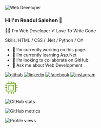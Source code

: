 ![Web Developer](https://media.licdn.com/dms/image/C4E16AQGE37KMsE6exw/profile-displaybackgroundimage-shrink_350_1400/0/1603360861721?e=1680739200&v=beta&t=sptU-DbNllABl8ObwkmWBywaahOHkbD3pwxn9_meXsA)

### Hi I'm Readul Salehen 👋


👨‍💻 I'm Web Developer
✐ Love To Write Code


Skills: HTML / CSS / .Net / Python / C#

- 🔭 I’m currently working on this page. 
- 🌱 I’m currently learning Asp.Net 
- 👯 I’m looking to collaborate on GitHub 
- 💬 Ask me about Web Development 


[<img src='https://cdn.jsdelivr.net/npm/simple-icons@3.0.1/icons/github.svg' alt='github' height='40'>](https://github.com/ReadulSalehen)  [<img src='https://cdn.jsdelivr.net/npm/simple-icons@3.0.1/icons/linkedin.svg' alt='linkedin' height='40'>](https://www.linkedin.com/in/readul-salehen-35160a19b/)  [<img src='https://cdn.jsdelivr.net/npm/simple-icons@3.0.1/icons/facebook.svg' alt='facebook' height='40'>](https://www.facebook.com/riadus.salehen)  [<img src='https://cdn.jsdelivr.net/npm/simple-icons@3.0.1/icons/instagram.svg' alt='instagram' height='40'>](https://www.instagram.com/riadus_salehen/)  

<a href='https://docs.github.com/en/developers'><img src='https://raw.githubusercontent.com/acervenky/animated-github-badges/master/assets/devbadge.gif' width='40' height='40'></a> 

![GitHub stats](https://github-readme-stats.vercel.app/api?username=ReadulSalehen&show_icons=true)  

![GitHub metrics](https://metrics.lecoq.io/ReadulSalehen)  

![Profile views](https://gpvc.arturio.dev/ReadulSalehen)  
